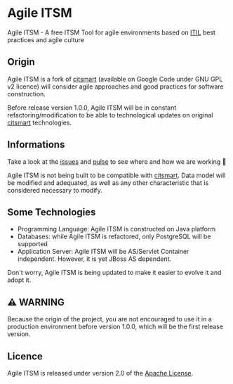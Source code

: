 # Agile ITSM
Agile ITSM - A free ITSM Tool for agile environments based on [ITIL][] best practices and agile culture 

## Origin
Agile ITSM is a fork of [citsmart][] (available on Google Code under GNU GPL v2 licence) will consider agile approaches and good practices for software construction.

Before release version 1.0.0, Agile ITSM will be in constant refactoring/modification to be able to technological updates on original [citsmart][] technologies.

## Informations
Take a look at the [issues][] and [pulse][] to see where and how we are working :construction:

Agile ITSM is not being built to be compatible with [citsmart][]. Data model will be modified and adequated, as well as any other characteristic that is considered necessary to modify.

## Some Technologies
* Programming Language: Agile ITSM is constructed on Java platform
* Databases: while Agile ITSM is refactored, only PostgreSQL will be supported
* Application Server: Agile ITSM will be AS/Servlet Container independent. However, it is yet JBoss AS dependent.

Don't worry, Agile ITSM is being updated to make it easier to evolve it and adopt it.

## :warning: WARNING
Because the origin of the project, you are not encouraged to use it in a production environment before version 1.0.0, which will be the first release version.

## Licence
Agile ITSM is released under version 2.0 of the [Apache License][].

[ITIL]: https://www.axelos.com/itil
[citsmart]: https://code.google.com/p/citsmart/
[issues]: https://github.com/modoagil/agile-itsm/issues
[pulse]: https://github.com/modoagil/agile-itsm/pulse
[GNU GPL v2]: http://www.gnu.org/licenses/old-licenses/gpl-2.0.html
[Apache License]: http://www.apache.org/licenses/LICENSE-2.0
